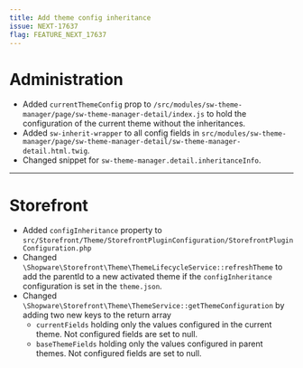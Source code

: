 ```yaml
---
title: Add theme config inheritance
issue: NEXT-17637
flag: FEATURE_NEXT_17637
---
```

# Administration
* Added `currentThemeConfig` prop to `/src/modules/sw-theme-manager/page/sw-theme-manager-detail/index.js` to hold the 
configuration of the current theme without the inheritances.
* Added `sw-inherit-wrapper` to all config fields in `src/modules/sw-theme-manager/page/sw-theme-manager-detail/sw-theme-manager-detail.html.twig`.
* Changed snippet for `sw-theme-manager.detail.inheritanceInfo`.

___
# Storefront
* Added `configInheritance` property to `src/Storefront/Theme/StorefrontPluginConfiguration/StorefrontPluginConfiguration.php`
* Changed `\Shopware\Storefront\Theme\ThemeLifecycleService::refreshTheme` to add the parentId to a new activated theme 
if the `configInheritance` configuration is set in the `theme.json`.
* Changed `\Shopware\Storefront\Theme\ThemeService::getThemeConfiguration` by adding two new keys to the return array
  * `currentFields` holding only the values configured in the current theme. Not configured fields are set to null.
  * `baseThemeFields` holding only the values configured in parent themes. Not configured fields are set to null.
